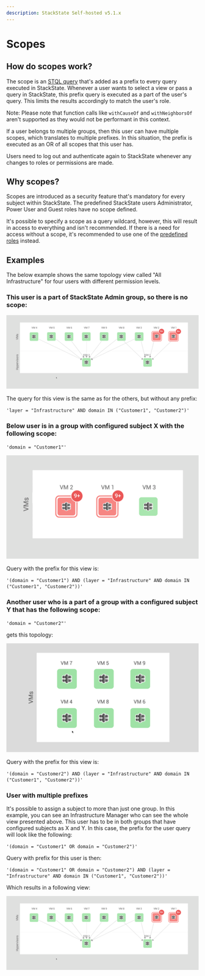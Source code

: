 ```yaml
---
description: StackState Self-hosted v5.1.x 
---
```


# Scopes

## How do scopes work?

The scope is an [STQL query](../../../develop/reference/stql_reference.md) that's added as a prefix to every query executed in StackState. Whenever a user wants to select a view or pass a query in StackState, this prefix query is executed as a part of the user's query. This limits the results accordingly to match the user's role.

Note: Please note that function calls like `withCauseOf` and `withNeighborsOf` aren't supported as they would not be performant in this context.

If a user belongs to multiple groups, then this user can have multiple scopes, which translates to multiple prefixes. In this situation, the prefix is executed as an OR of all scopes that this user has.

Users need to log out and authenticate again to StackState whenever any changes to roles or permissions are made.

## Why scopes?

Scopes are introduced as a security feature that's mandatory for every subject within StackState. The predefined StackState users Administrator, Power User and Guest roles have no scope defined.

It's possible to specify a scope as a query wildcard, however, this will result in access to everything and isn't recommended. If there is a need for access without a scope, it's recommended to use one of the [predefined roles](rbac_permissions.md#predefined-roles) instead.

## Examples

The below example shows the same topology view called "All Infrastructure" for four users with different permission levels.

### This user is a part of StackState Admin group, so there is no scope:

![Full view permissions](../../../.gitbook/assets/v51_allperm.png)

The query for this view is the same as for the others, but without any prefix:

```text
'layer = "Infrastructure" AND domain IN ("Customer1", "Customer2")'
```

### Below user is in a group with configured subject X with the following scope:

```text
'domain = "Customer1"'
```

![Limited view](../../../.gitbook/assets/v51_esx1perm.png)

Query with the prefix for this view is:

```text
'(domain = "Customer1") AND (layer = "Infrastructure" AND domain IN ("Customer1", "Customer2"))'
```

### Another user who is a part of a group with a configured subject Y that has the following scope:

```text
'domain = "Customer2"'
```

gets this topology:

![Limited view](../../../.gitbook/assets/v51_esx2perm.png)

Query with the prefix for this view is:

```text
'(domain = "Customer2") AND (layer = "Infrastructure" AND domain IN ("Customer1", "Customer2"))'
```

### User with multiple prefixes

It's possible to assign a subject to more than just one group. In this example, you can see an Infrastructure Manager who can see the whole view presented above. This user has to be in both groups that have configured subjects as X and Y. In this case, the prefix for the user query will look like the following:

```text
'(domain = "Customer1" OR domain = "Customer2")'
```

Query with prefix for this user is then:

```text
'(domain = "Customer1" OR domain = "Customer2") AND (layer = "Infrastructure" AND domain IN ("Customer1", "Customer2"))'
```

Which results in a following view:

![Full view permissions](../../../.gitbook/assets/v51_allperm.png)

